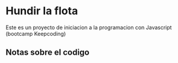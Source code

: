 # Hundir la flota

Este es un proyecto de iniciacion a la programacion con Javascript (bootcamp Keepcoding)

## Notas sobre el codigo

